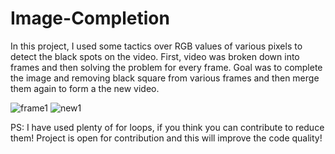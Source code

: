# Image-Completion
In this project, I used some tactics over RGB values of various pixels to detect the black spots on the video.
First, video was broken down into frames and then solving the problem for every frame.
Goal was to complete the image and removing black square from various frames and then merge them again to form a the new video.

![frame1](https://user-images.githubusercontent.com/40502533/60997135-bf720d00-a373-11e9-90f3-50862a9b3de0.jpg)
![new1](https://user-images.githubusercontent.com/40502533/60997192-e3cde980-a373-11e9-891f-bd9d9e7e9362.png)


PS: I have used plenty of for loops, if you think you can contribute to reduce them! Project is open for contribution 
and this will improve the code quality!
